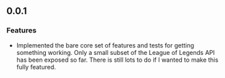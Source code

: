 ## 0.0.1

### Features

 - Implemented the bare core set of features and tests for getting something
   working. Only a small subset of the League of Legends API has been exposed so
   far. There is still lots to do if I wanted to make this fully featured.
